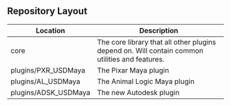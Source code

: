 ## Repository Layout

| Location  | Description |
| ------------- | --------------- |
| core | The core library that all other plugins depend on.  Will contain common utilities and features.  |
| plugins/PXR_USDMaya | The Pixar Maya plugin |
| plugins/AL_USDMaya | The Animal Logic Maya plugin |
| plugins/ADSK_USDMaya | The new Autodesk plugin |

